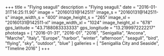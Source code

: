 +++
title = "Flying seagull"
description = "Flying seagull."
date = "2016-01-31T14:25:11.90"
image = "20160131@142511"
image_s = "20160131@142511-s"
image_width_s = "400"
image_height_s = "265"
image_xl = "20160131@142511-xl"
image_width_xl = "1024"
image_height_xl = "678"
gps_latitude = "43.7188083333333"
gps_longitude = "13.2199972222217"
phototags = [ "2016-01-31", "2016-01", "2016", "Senigallia", "Ancona", "Marche", "Italy", "Europe", "harbor", "winter", "afternoon", "seagull", "bird", "flying", "sky", "outdoor", "blue" ]
galleries = [ "Senigallia City and Seaside", "Timeline 2016" ]
+++
